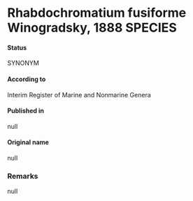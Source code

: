 # Rhabdochromatium fusiforme Winogradsky, 1888 SPECIES

#### Status
SYNONYM

#### According to
Interim Register of Marine and Nonmarine Genera

#### Published in
null

#### Original name
null

### Remarks
null